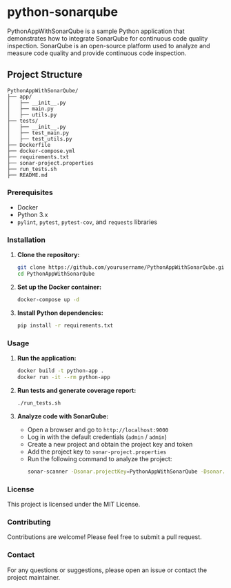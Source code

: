 # python-sonarqube
PythonAppWithSonarQube is a sample Python application that demonstrates how to integrate SonarQube for continuous code quality inspection. SonarQube is an open-source platform used to analyze and measure code quality and provide continuous code inspection.


## Project Structure

```
PythonAppWithSonarQube/
├── app/
│   ├── __init__.py
│   ├── main.py
│   ├── utils.py
├── tests/
│   ├── __init__.py
│   ├── test_main.py
│   ├── test_utils.py
├── Dockerfile
├── docker-compose.yml
├── requirements.txt
├── sonar-project.properties
├── run_tests.sh
├── README.md
```

### Prerequisites

- Docker
- Python 3.x
- `pylint`, `pytest`, `pytest-cov`, and `requests` libraries

### Installation

1. **Clone the repository:**
   ```bash
   git clone https://github.com/yourusername/PythonAppWithSonarQube.git
   cd PythonAppWithSonarQube
   ```

2. **Set up the Docker container:**
   ```bash
   docker-compose up -d
   ```

3. **Install Python dependencies:**
   ```bash
   pip install -r requirements.txt
   ```

### Usage

1. **Run the application:**
   ```bash
   docker build -t python-app .
   docker run -it --rm python-app
   ```

2. **Run tests and generate coverage report:**
   ```bash
   ./run_tests.sh
   ```

3. **Analyze code with SonarQube:**
   - Open a browser and go to `http://localhost:9000`
   - Log in with the default credentials (`admin` / `admin`)
   - Create a new project and obtain the project key and token
   - Add the project key to `sonar-project.properties`
   - Run the following command to analyze the project:
     ```bash
     sonar-scanner -Dsonar.projectKey=PythonAppWithSonarQube -Dsonar.sources=./app -Dsonar.host.url=http://localhost:9000 -Dsonar.login=<your_token>
     ```

### License

This project is licensed under the MIT License.

### Contributing

Contributions are welcome! Please feel free to submit a pull request.

### Contact

For any questions or suggestions, please open an issue or contact the project maintainer.
